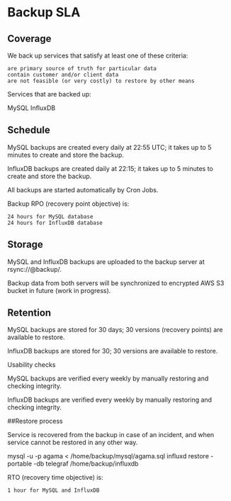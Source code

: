 # Backup SLA
## Coverage

We back up services that satisfy at least one of these criteria:

    are primary source of truth for particular data
    contain customer and/or client data
    are not feasible (or very costly) to restore by other means

Services that are backed up:

MySQL
InfluxDB

## Schedule

MySQL backups are created every daily at 22:55 UTC; it takes up to 5 minutes to create and store the backup.

InfluxDB backups are created daily at 22:15; it takes up to 5 minutes to create and store the backup.


All backups are started automatically by Cron Jobs.

Backup RPO (recovery point objective) is:

    24 hours for MySQL database
    24 hours for InfluxDB database


## Storage

MySQL and InfluxDB backups are uploaded to the backup server at rsync://<username>@backup/<backup>.


Backup data from both servers will be synchronized to encrypted AWS S3 bucket in future (work in progress).

## Retention

MySQL backups are stored for 30 days; 30 versions (recovery points) are available to restore.

InfluxDB backups are stored for 30; 30 versions are available to restore.

Usability checks

MySQL backups are verified every weekly by manually restoring and checking integrity.

InfluxDB backups are verified every weekly by manually restoring and checking integrity.

##Restore process

Service is recovered from the backup in case of an incident, and when service cannot be restored in any other way.

mysql -u <username> -p agama < /home/backup/mysql/agama.sql
influxd restore -portable -db telegraf /home/backup/influxdb

RTO (recovery time objective) is:

    1 hour for MySQL and InfluxDB
